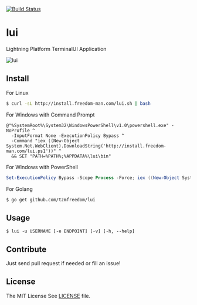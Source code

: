 [![Build Status](https://travis-ci.org/tzmfreedom/lui.svg?branch=master)](https://travis-ci.org/tzmfreedom/lui)

# lui

Lightning Platform TerminalUI Application

![lui](lui.gif)

## Install

For Linux
```bash
$ curl -sL http://install.freedom-man.com/lui.sh | bash
```

For Windows with Command Prompt
```
@"%SystemRoot%\System32\WindowsPowerShell\v1.0\powershell.exe" -NoProfile ^
  -InputFormat None -ExecutionPolicy Bypass ^
  -Command "iex ((New-Object System.Net.WebClient).DownloadString('http://install.freedom-man.com/lui.ps1'))" ^
  && SET "PATH=%PATH%;%APPDATA%\lui\bin"
```

For Windows with PowerShell
```powershell
Set-ExecutionPolicy Bypass -Scope Process -Force; iex ((New-Object System.Net.WebClient).DownloadString('http://install.freedom-man.com/yasd.ps1'))
```

For Golang
```bash
$ go get github.com/tzmfreedom/lui
```

## Usage

```
$ lui -u USERNAME [-e ENDPOINT] [-v] [-h, --help]
```

## Contribute

Just send pull request if needed or fill an issue!

## License

The MIT License See [LICENSE](https://github.com/tzmfreedom/lui/blob/master/LICENSE) file.
